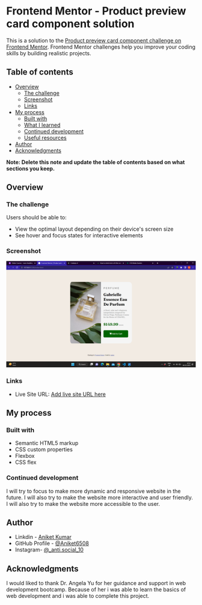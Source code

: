 # Frontend Mentor - Product preview card component solution

This is a solution to the [Product preview card component challenge on Frontend Mentor](https://www.frontendmentor.io/challenges/product-preview-card-component-GO7UmttRfa). Frontend Mentor challenges help you improve your coding skills by building realistic projects. 

## Table of contents

- [Overview](#overview)
  - [The challenge](#the-challenge)
  - [Screenshot](#screenshot)
  - [Links](#links)
- [My process](#my-process)
  - [Built with](#built-with)
  - [What I learned](#what-i-learned)
  - [Continued development](#continued-development)
  - [Useful resources](#useful-resources)
- [Author](#author)
- [Acknowledgments](#acknowledgments)

**Note: Delete this note and update the table of contents based on what sections you keep.**

## Overview

### The challenge

Users should be able to:

- View the optimal layout depending on their device's screen size
- See hover and focus states for interactive elements

### Screenshot

![](/images/Screenshot%20(1).png)
### Links
- Live Site URL: [Add live site URL here](https://your-live-site-url.com)

## My process

### Built with

- Semantic HTML5 markup
- CSS custom properties
- Flexbox
- CSS flex
### Continued development

I will try to focus to make more dynamic and responsive website in the future. I will also try to make the website more interactive and user friendly. I will also try to make the website more accessible to the user.



## Author

- Linkdin - [Aniket Kumar](https://www.linkedin.com/in/saurabh-shukla-0b45b3224/)
- GitHub Profile - [@Aniket6508](https://github.com/aniket6508)
- Instagram- [@_anti.social_10](https://www.instagram.com/_anti.social_10])

## Acknowledgments

I would liked to thank Dr. Angela Yu for her guidance and support in web development bootcamp. Because of her i was able to learn the basics of web development and i was able to complete this project.